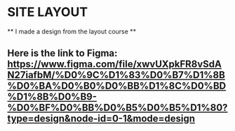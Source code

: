 # SITE LAYOUT

** I made a design from the layout course **

## Here is the link to Figma: https://www.figma.com/file/xwvUXpkFR8vSdAN27iafbM/%D0%9C%D1%83%D0%B7%D1%8B%D0%BA%D0%B0%D0%BB%D1%8C%D0%BD%D1%8B%D0%B9-%D0%BF%D0%BB%D0%B5%D0%B5%D1%80?type=design&node-id=0-1&mode=design
